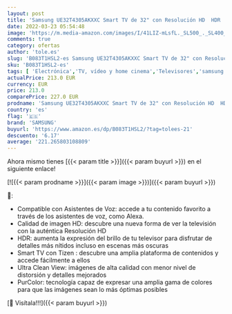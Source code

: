 ```yaml
---
layout: post
title: 'Samsung UE32T4305AKXXC Smart TV de 32" con Resolución HD  HDR  PurColor  Ultra Clean View y Compatible con Asistentes de Voz'
date: 2022-03-23 05:54:48
image: 'https://m.media-amazon.com/images/I/41LIZ-mLsfL._SL500_._SL400_.jpg'
comments: true
category: ofertas
author: 'tole.es'
slug: 'B083T1HSL2-es Samsung UE32T4305AKXXC Smart TV de 32" con Resolución HD...'
sku: 'B083T1HSL2-es'
tags: [ 'Electrónica','TV, vídeo y home cinema','Televisores','samsung','smart','tv', ]
actualPrice: 213.0 EUR
currency: EUR
price: 213.0
comparePrice: 227.0 EUR
prodname: 'Samsung UE32T4305AKXXC Smart TV de 32" con Resolución HD  HDR  PurColor  Ultra Clean View y Compatible con Asistentes de Voz'
country: 'es'
flag: '🇪🇸'
brand: 'SAMSUNG'
buyurl: 'https://www.amazon.es/dp/B083T1HSL2/?tag=tolees-21'
descuento: '6.17'
average: '221.265803108809'
---
```


Ahora mismo tienes [{{< param title >}}]({{< param buyurl >}}) en el siguiente enlace!

[![{{< param prodname >}}]({{< param image >}})]({{< param buyurl >}})

🔎:

- Compatible con Asistentes de Voz: accede a tu contenido favorito a través de los asistentes de voz, como Alexa.
- Calidad de imagen HD: descubre una nueva forma de ver la televisión con la auténtica Resolución HD
- HDR: aumenta la expresión del brillo de tu televisor para disfrutar de detalles más nítidos incluso en escenas más oscuras
- Smart TV con Tizen : descubre una amplia plataforma de contenidos y accede fácilmente a ellos
- Ultra Clean View: imágenes de alta calidad con menor nivel de distorsión y detalles mejorados
- PurColor: tecnología capaz de expresar una amplia gama de colores para que las imágenes sean lo más óptimas posibles

[🛒 Visítala!!!]({{< param buyurl >}})
